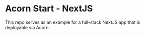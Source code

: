 # Acorn Start - NextJS
This repo serves as an example for a full-stack NextJS app that is deployable via Acorn.

